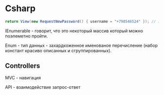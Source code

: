 # Csharp

```csharp
return View(new RequestNewPassword() { username = "+798546524" }); // задаем конкретное значение для поля
```

IEnumerable - говорит, что это некоторый массив который можно поэлеметно пройти.

Enum - тип данных - захардкоженное именованое перечисление (набор констант красиво описанных и сгруппированных).

## Controllers

MVC - навигация

API - взаимодействие запрос-ответ
